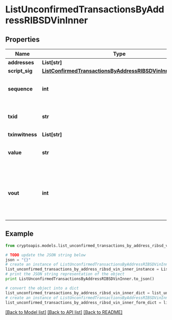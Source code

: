# ListUnconfirmedTransactionsByAddressRIBSDVinInner


## Properties
Name | Type | Description | Notes
------------ | ------------- | ------------- | -------------
**addresses** | **List[str]** |  | 
**script_sig** | [**ListConfirmedTransactionsByAddressRIBSDVinInnerScriptSig**](ListConfirmedTransactionsByAddressRIBSDVinInnerScriptSig.md) |  | 
**sequence** | **int** | Represents the script sequence number. | 
**txid** | **str** | Represents the reference transaction identifier. | [optional] 
**txinwitness** | **List[str]** |  | 
**value** | **str** | Represents the sent/received amount. | 
**vout** | **int** | It refers to the index of the output address of this transaction. The index starts from 0. | [optional] 

## Example

```python
from cryptoapis.models.list_unconfirmed_transactions_by_address_ribsd_vin_inner import ListUnconfirmedTransactionsByAddressRIBSDVinInner

# TODO update the JSON string below
json = "{}"
# create an instance of ListUnconfirmedTransactionsByAddressRIBSDVinInner from a JSON string
list_unconfirmed_transactions_by_address_ribsd_vin_inner_instance = ListUnconfirmedTransactionsByAddressRIBSDVinInner.from_json(json)
# print the JSON string representation of the object
print ListUnconfirmedTransactionsByAddressRIBSDVinInner.to_json()

# convert the object into a dict
list_unconfirmed_transactions_by_address_ribsd_vin_inner_dict = list_unconfirmed_transactions_by_address_ribsd_vin_inner_instance.to_dict()
# create an instance of ListUnconfirmedTransactionsByAddressRIBSDVinInner from a dict
list_unconfirmed_transactions_by_address_ribsd_vin_inner_form_dict = list_unconfirmed_transactions_by_address_ribsd_vin_inner.from_dict(list_unconfirmed_transactions_by_address_ribsd_vin_inner_dict)
```
[[Back to Model list]](../README.md#documentation-for-models) [[Back to API list]](../README.md#documentation-for-api-endpoints) [[Back to README]](../README.md)


